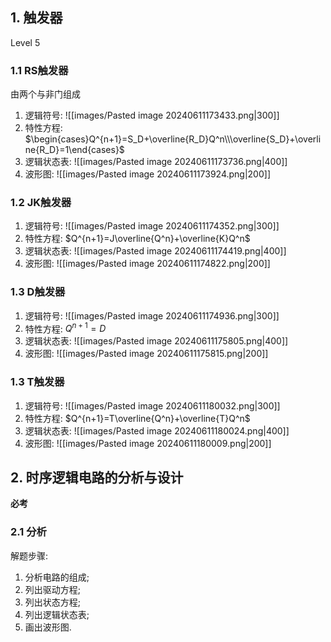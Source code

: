 
## 1. 触发器
Level 5

### 1.1 RS触发器

由两个与非门组成

1. 逻辑符号: ![[images/Pasted image 20240611173433.png|300]]
2. 特性方程: $\begin{cases}Q^{n+1}=S_D+\overline{R_D}Q^n\\\overline{S_D}+\overline{R_D}=1\end{cases}$
3. 逻辑状态表: ![[images/Pasted image 20240611173736.png|400]]
4. 波形图: ![[images/Pasted image 20240611173924.png|200]]

### 1.2 JK触发器

1. 逻辑符号: ![[images/Pasted image 20240611174352.png|300]]
2. 特性方程: $Q^{n+1}=J\overline{Q^n}+\overline{K}Q^n$
3. 逻辑状态表: ![[images/Pasted image 20240611174419.png|400]]
4. 波形图: ![[images/Pasted image 20240611174822.png|200]]

### 1.3 D触发器

1. 逻辑符号: ![[images/Pasted image 20240611174936.png|300]]
2. 特性方程: $Q^{n+1}=D$
3. 逻辑状态表: ![[images/Pasted image 20240611175805.png|400]]
4. 波形图: ![[images/Pasted image 20240611175815.png|200]]

### 1.3 T触发器

1. 逻辑符号: ![[images/Pasted image 20240611180032.png|300]]
2. 特性方程: $Q^{n+1}=T\overline{Q^n}+\overline{T}Q^n$
3. 逻辑状态表: ![[images/Pasted image 20240611180024.png|400]]
4. 波形图: ![[images/Pasted image 20240611180009.png|200]]
## 2. 时序逻辑电路的分析与设计
**必考**

### 2.1 分析
解题步骤: 
1. 分析电路的组成; 
2. 列出驱动方程; 
3. 列出状态方程; 
4. 列出逻辑状态表; 
5. 画出波形图. 















